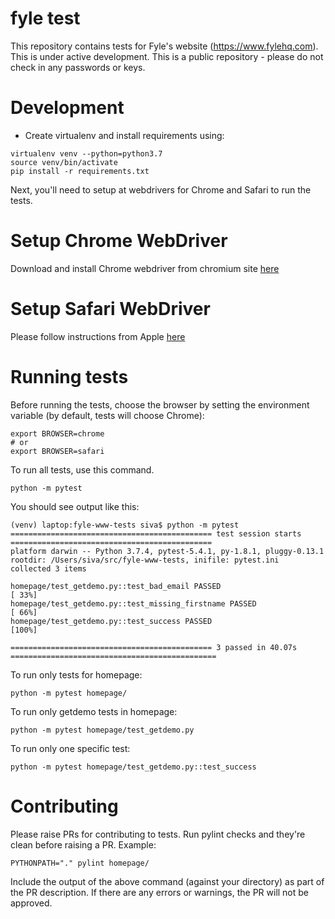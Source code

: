 # fyle test

This repository contains tests for Fyle's website (https://www.fylehq.com). This is under active development.
This is a public repository - please do not check in any passwords or keys.

# Development

* Create virtualenv and install requirements using:

```
virtualenv venv --python=python3.7
source venv/bin/activate
pip install -r requirements.txt
```

Next, you'll need to setup at webdrivers for Chrome and Safari to run the tests.

# Setup Chrome WebDriver

Download and install Chrome webdriver from chromium site [here](https://chromedriver.chromium.org/downloads)

# Setup Safari WebDriver

Please follow instructions from Apple [here](https://developer.apple.com/documentation/webkit/testing_with_webdriver_in_safari)

# Running tests

Before running the tests, choose the browser by setting the environment variable (by default, tests will choose Chrome):

```
export BROWSER=chrome
# or
export BROWSER=safari
```

To run all tests, use this command.

```
python -m pytest
```

You should see output like this:

```
(venv) laptop:fyle-www-tests siva$ python -m pytest
============================================= test session starts =============================================
platform darwin -- Python 3.7.4, pytest-5.4.1, py-1.8.1, pluggy-0.13.1
rootdir: /Users/siva/src/fyle-www-tests, inifile: pytest.ini
collected 3 items                                                                                             

homepage/test_getdemo.py::test_bad_email PASSED                                                         [ 33%]
homepage/test_getdemo.py::test_missing_firstname PASSED                                                 [ 66%]
homepage/test_getdemo.py::test_success PASSED                                                           [100%]

============================================= 3 passed in 40.07s ==============================================
```


To run only tests for homepage:

```
python -m pytest homepage/
```

To run only getdemo tests in homepage:

```
python -m pytest homepage/test_getdemo.py
```

To run only one specific test:

```    
python -m pytest homepage/test_getdemo.py::test_success
```

# Contributing

Please raise PRs for contributing to tests. Run pylint checks and they're clean before raising a PR. Example:

```
PYTHONPATH="." pylint homepage/
```

Include the output of the above command (against your directory) as part of the PR description. If there are any errors or warnings, the PR will not be approved.
